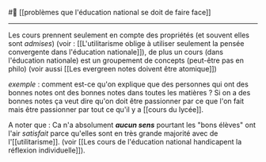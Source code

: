 #🌲  [[problèmes que l'éducation national se doit  de faire face]]

---
Les cours prennent seulement en compte des propriétés (et souvent elles sont *admises*) (voir : [[L'utilitarisme oblige à utiliser seulement la pensée convergente dans l'éducation nationale]]), de plus un cours (dans l'éducation nationale) est un groupement de concepts (peut-être pas en philo) (voir aussi [[Les evergreen notes doivent être atomique]])

*exemple* : comment est-ce qu'on explique que des personnes qui ont des bonnes notes ont des bonnes notes dans toutes les matières ? Si on a des bonnes notes ça veut dire qu'on doit être passionner par ce que l'on fait mais être passionner par tout ce qu'il y a [[cours du lycée]]. 

A noter que : Ca n'a absolument ***aucun sens*** pourtant les "bons élèves" ont l'air *satisfait* parce qu'elles sont en très grande majorité avec de l'[[utilitarisme]]. (voir [[Les cours de l'éducation national handicapent la réflexion individuelle]]).